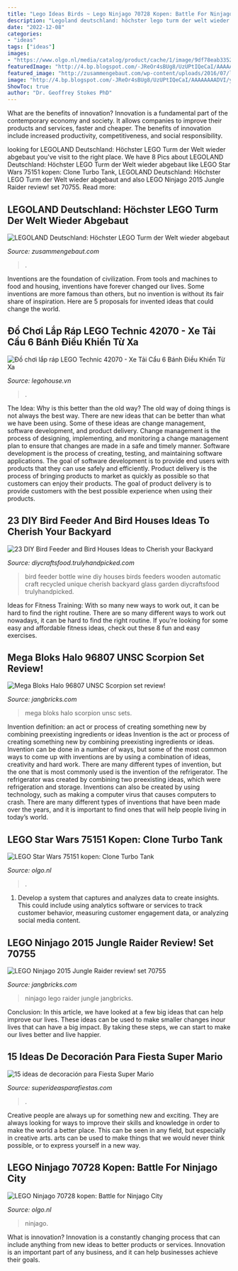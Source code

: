 ```yaml
---
title: "Lego Ideas Birds ~ Lego Ninjago 70728 Kopen: Battle For Ninjago City"
description: "Legoland deutschland: höchster lego turm der welt wieder abgebaut"
date: "2022-12-08"
categories:
- "ideas"
tags: ["ideas"]
images:
- "https://www.olgo.nl/media/catalog/product/cache/1/image/9df78eab33525d08d6e5fb8d27136e95/7/5/75151_alt1.jpg"
featuredImage: "http://4.bp.blogspot.com/-JReOr4sBUg8/UzUPtIQeCaI/AAAAAAAADVI/y_HKTXX7AQs/w1200-h630-p-k-no-nu/140327c-mega-bloks-halo-96807-unsc-scorpion.jpg"
featured_image: "http://zusammengebaut.com/wp-content/uploads/2016/07/legoland-deutschland-resrt-hoechster-lego-turm-der-welt.jpg"
image: "http://4.bp.blogspot.com/-JReOr4sBUg8/UzUPtIQeCaI/AAAAAAAADVI/y_HKTXX7AQs/w1200-h630-p-k-no-nu/140327c-mega-bloks-halo-96807-unsc-scorpion.jpg"
ShowToc: true
author: "Dr. Geoffrey Stokes PhD"
---
```



What are the benefits of innovation?
Innovation is a fundamental part of the contemporary economy and society. It allows companies to improve their products and services, faster and cheaper. The benefits of innovation include increased productivity, competitiveness, and social responsibility.

	

		
looking for LEGOLAND Deutschland: Höchster LEGO Turm der Welt wieder abgebaut you've visit to the right place. We have 8 Pics about LEGOLAND Deutschland: Höchster LEGO Turm der Welt wieder abgebaut like LEGO Star Wars 75151 kopen: Clone Turbo Tank, LEGOLAND Deutschland: Höchster LEGO Turm der Welt wieder abgebaut and also LEGO Ninjago 2015 Jungle Raider review! set 70755. Read more:
		
    
## LEGOLAND Deutschland: Höchster LEGO Turm Der Welt Wieder Abgebaut

<img loading=lazy src="http://zusammengebaut.com/wp-content/uploads/2016/07/legoland-deutschland-resrt-hoechster-lego-turm-der-welt.jpg" onerror="this.onerror=null;this.src='https://tse4.mm.bing.net/th?id=OIP.2vg7d9fp8zaYdp51cWZ77QHaKI&amp;pid=15.1';" alt="LEGOLAND Deutschland: Höchster LEGO Turm der Welt wieder abgebaut">

_Source: zusammengebaut.com_

>. 

	

Inventions are the foundation of civilization. From tools and machines to food and housing, inventions have forever changed our lives. Some inventions are more famous than others, but no invention is without its fair share of inspiration. Here are 5 proposals for invented ideas that could change the world.

    
## Đồ Chơi Lắp Ráp LEGO Technic 42070 - Xe Tải Cẩu 6 Bánh Điều Khiển Từ Xa

<img loading=lazy src="https://bizweb.dktcdn.net/thumb/grande/100/137/643/products/42070-alt1.jpg?v=1538206839900" onerror="this.onerror=null;this.src='https://tse3.mm.bing.net/th?id=OIP.QbtN4fQ57lsvfX9DSPVHKgHaG9&amp;pid=15.1';" alt="Đồ chơi lắp ráp LEGO Technic 42070 - Xe Tải Cẩu 6 Bánh Điều Khiển Từ Xa">

_Source: legohouse.vn_

>. 

	

The Idea: Why is this better than the old way?
The old way of doing things is not always the best way. There are new ideas that can be better than what we have been using. Some of these ideas are change management, software development, and product delivery. Change management is the process of designing, implementing, and monitoring a change management plan to ensure that changes are made in a safe and timely manner. Software development is the process of creating, testing, and maintaining software applications. The goal of software development is to provide end users with products that they can use safely and efficiently. Product delivery is the process of bringing products to market as quickly as possible so that customers can enjoy their products. The goal of product delivery is to provide customers with the best possible experience when using their products.

    
## 23 DIY Bird Feeder And Bird Houses Ideas To Cherish Your Backyard

<img loading=lazy src="https://diycraftsfood.trulyhandpicked.com/wp-content/uploads/2016/05/bird-feeder_k8.jpg" onerror="this.onerror=null;this.src='https://tse3.mm.bing.net/th?id=OIP.0jy6wF4VMr9UGCBekXrjaQHaK6&amp;pid=15.1';" alt="23 DIY Bird Feeder and Bird Houses Ideas to Cherish your Backyard">

_Source: diycraftsfood.trulyhandpicked.com_

>bird feeder bottle wine diy houses birds feeders wooden automatic craft recycled unique cherish backyard glass garden diycraftsfood trulyhandpicked. 

	

Ideas for Fitness Training: With so many new ways to work out, it can be hard to find the right routine.
There are so many different ways to work out nowadays, it can be hard to find the right routine. If you're looking for some easy and affordable fitness ideas, check out these 8 fun and easy exercises.

    
## Mega Bloks Halo 96807 UNSC Scorpion Set Review!

<img loading=lazy src="http://4.bp.blogspot.com/-JReOr4sBUg8/UzUPtIQeCaI/AAAAAAAADVI/y_HKTXX7AQs/w1200-h630-p-k-no-nu/140327c-mega-bloks-halo-96807-unsc-scorpion.jpg" onerror="this.onerror=null;this.src='https://tse1.mm.bing.net/th?id=OIP.eApZhnzkoFRlKFCouRRRNQHaD4&amp;pid=15.1';" alt="Mega Bloks Halo 96807 UNSC Scorpion set review!">

_Source: jangbricks.com_

>mega bloks halo scorpion unsc sets. 

	

Invention definition: an act or process of creating something new by combining preexisting ingredients or ideas
Invention is the act or process of creating something new by combining preexisting ingredients or ideas. Invention can be done in a number of ways, but some of the most common ways to come up with inventions are by using a combination of ideas, creativity and hard work. There are many different types of invention, but the one that is most commonly used is the invention of the refrigerator. The refrigerator was created by combining two preexisting ideas, which were refrigeration and storage. Inventions can also be created by using technology, such as making a computer virus that causes computers to crash. There are many different types of inventions that have been made over the years, and it is important to find ones that will help people living in today’s world.

    
## LEGO Star Wars 75151 Kopen: Clone Turbo Tank

<img loading=lazy src="https://www.olgo.nl/media/catalog/product/cache/1/image/9df78eab33525d08d6e5fb8d27136e95/7/5/75151_alt1.jpg" onerror="this.onerror=null;this.src='https://tse3.mm.bing.net/th?id=OIP.FUgJLtNq-dOcpThcDN3CVwHaG1&amp;pid=15.1';" alt="LEGO Star Wars 75151 kopen: Clone Turbo Tank">

_Source: olgo.nl_

>. 

	

1. Develop a system that captures and analyzes data to create insights. This could include using analytics software or services to track customer behavior, measuring customer engagement data, or analyzing social media content. 

    
## LEGO Ninjago 2015 Jungle Raider Review! Set 70755

<img loading=lazy src="http://4.bp.blogspot.com/-pWP6SWxoWPI/VKu2NhBA-2I/AAAAAAAAGg0/A5X2E_XEyVI/w1200-h630-p-nu/150105b-lego-ninjago-70755-jungle-raider.jpg" onerror="this.onerror=null;this.src='https://tse1.mm.bing.net/th?id=OIP.M-FS5UdDOdIiZIXwLgJE-AHaD4&amp;pid=15.1';" alt="LEGO Ninjago 2015 Jungle Raider review! set 70755">

_Source: jangbricks.com_

>ninjago lego raider jungle jangbricks. 

	

Conclusion:
In this article, we have looked at a few big ideas that can help improve our lives. These ideas can be used to make smaller changes inour lives that can have a big impact. By taking these steps, we can start to make our lives better and live happier.

    
## 15 Ideas De Decoración Para Fiesta Super Mario

<img loading=lazy src="https://1.bp.blogspot.com/-O9sL5xfFbEg/XZsKY6drCPI/AAAAAAAAcrE/6N8NrVwj3S8niPIW26aj0kPUNNEp9H79QCLcBGAsYHQ/s1600/21.jpg" onerror="this.onerror=null;this.src='https://tse2.mm.bing.net/th?id=OIP.FbYs94xcggwUnWMRQar5PwHaNK&amp;pid=15.1';" alt="15 ideas de decoración para Fiesta Super Mario">

_Source: superideasparafiestas.com_

>. 

	

Creative people are always up for something new and exciting. They are always looking for ways to improve their skills and knowledge in order to make the world a better place. This can be seen in any field, but especially in creative arts. arts can be used to make things that we would never think possible, or to express yourself in a new way.

    
## LEGO Ninjago 70728 Kopen: Battle For Ninjago City

<img loading=lazy src="https://www.olgo.nl/media/catalog/product/cache/1/image/9df78eab33525d08d6e5fb8d27136e95/7/0/70728-lego-ninjago-battle_for_ninjago_city-alt1.jpg" onerror="this.onerror=null;this.src='https://tse1.mm.bing.net/th?id=OIP.-f0BM4DEVTbc6FdgCAjR6QHaFx&amp;pid=15.1';" alt="LEGO Ninjago 70728 kopen: Battle for Ninjago City">

_Source: olgo.nl_

>ninjago. 

	

What is innovation?
Innovation is a constantly changing process that can include anything from new ideas to better products or services. Innovation is an important part of any business, and it can help businesses achieve their goals.

